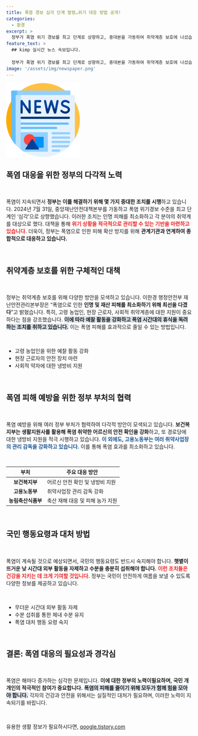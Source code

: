 ```yaml
---
title: 폭염 경보 심각 단계 발령…위기 대응 방법 공개!
categories:
  - 환경
excerpt: >
  정부가 폭염 위기 경보를 최고 단계로 상향하고, 중대본을 가동하여 취약계층 보호에 나섰습니다. 183개 특보구역 중 98%에 폭염특보가 발령된 가운데, 피해 예방을 위한 총력 대응이 필요합니다. 지금 당장 필요한 폭염 대비 요령을 알아보세요!
feature_text: >
  ## kimp 실시간 뉴스 속보입니다.

  정부가 폭염 위기 경보를 최고 단계로 상향하고, 중대본을 가동하여 취약계층 보호에 나섰습니다. 183개 특보구역 중 98%에 폭염특보가 발령된 가운데, 피해 예방을 위한 총력 대응이 필요합니다. 지금 당장 필요한 폭염 대비 요령을 알아보세요!
image: '/assets/img/newspaper.png'
---
```


<p><img src="/assets/img/newspaper.png" alt="kimplant 속보" /></p>

<h2 data-ke-size="size26">폭염 대응을 위한 정부의 다각적 노력</h2>

<p data-ke-size="size16">&nbsp;</p>

<p>폭염이 지속되면서 <strong>정부는 이를 해결하기 위해 몇 가지 중대한 조치를 시행</strong>하고 있습니다. 2024년 7월 31일, 중앙재난안전대책본부를 가동하고 폭염 위기경보 수준을 최고 단계인 ‘심각’으로 상향했습니다. 이러한 조치는 인명 피해를 최소화하고 각 분야의 취약계를 대상으로 했다. 대책을 통해 <b><span style="color: #ee2323;">위기 상황을 적극적으로 관리할 수 있는 기반을 마련하고 있습니다.</span></b> 더욱이, 정부는 폭염으로 인한 피해 확산 방지를 위해 <strong>관계기관과 연계하여 종합적으로 대응하고 있습니다.</strong> </p>

<p data-ke-size="size16">&nbsp;</p>

<h2 data-ke-size="size26">취약계층 보호를 위한 구체적인 대책</h2>

<p data-ke-size="size16">&nbsp;</p>

<p>정부는 취약계층 보호를 위해 다양한 방안을 모색하고 있습니다. 이한경 행정안전부 재난안전관리본부장은 “폭염으로 인한 <strong>인명 및 재산 피해를 최소화하기 위해 최선을 다겠다</strong>”고 밝혔습니다. 특히, 고령 농업인, 현장 근로자, 사회적 취약계층에 대한 지원이 중요하다는 점을 강조했습니다. <b><span style="background-color: #21538527;">이에 따라 예찰 활동을 강화하고 폭염 시간대의 휴식을 독려하는 조치를 취하고 있습니다.</span></b> 이는 폭염 피해를 효과적으로 줄일 수 있는 방법입니다. </p>

<p data-ke-size="size16">&nbsp;</p>

<ul>
    <li>고령 농업인을 위한 예찰 활동 강화</li>
    <li>현장 근로자의 안전 장치 마련</li>
    <li>사회적 약자에 대한 냉방비 지원</li>
</ul>

<p data-ke-size="size16">&nbsp;</p>

<h2 data-ke-size="size26">폭염 피해 예방을 위한 정부 부처의 협력</h2>

<p data-ke-size="size16">&nbsp;</p>

<p>폭염 예방을 위해 여러 정부 부처가 협력하여 다각적 방안이 모색되고 있습니다. <strong>보건복지부는 생활지원사를 활용해 폭염 취약한 어르신의 안전 확인을 강화</strong>하고, 또 경로당에 대한 냉방비 지원을 적극 시행하고 있습니다. <b><span style="color: #1a5490;">이 외에도, 고용노동부는 여러 취약사업장의 관리 감독을 강화하고 있습니다.</span></b> 이를 통해 폭염 효과를 최소화하고 있습니다.</p>

<p data-ke-size="size16">&nbsp;</p>

<table>
    <thead>
        <tr>
            <th>부처</th>
            <th>주요 대응 방안</th>
        </tr>
    </thead>
    <tbody>
        <tr>
            <td style="text-align: center; height: 17px;"><b>보건복지부</b></td>
            <td>어르신 안전 확인 및 냉방비 지원</td>
        </tr>
        <tr>
            <td style="text-align: center; height: 17px;"><b>고용노동부</b></td>
            <td>취약사업장 관리 감독 강화</td>
        </tr>
        <tr>
            <td style="text-align: center; height: 17px;"><b>농림축산식품부</b></td>
            <td>축산 재해 대응 및 피해 농가 지원</td>
        </tr>
    </tbody>
</table>

<p data-ke-size="size16">&nbsp;</p>

<h2 data-ke-size="size26">국민 행동요령과 대처 방법</h2>

<p data-ke-size="size16">&nbsp;</p>

<p>폭염이 계속될 것으로 예상되면서, 국민의 행동요령도 반드시 숙지해야 합니다. <strong>햇볕이 뜨거운 낮 시간대 외부 활동을 자제하고 수분을 충분히 섭취해야 합니다.</strong> <b><span style="color: #ee2323;">이런 조치들은 건강을 지키는 데 크게 기여할 것입니다.</span></b> 정부는 국민이 안전하게 여름을 보낼 수 있도록 다양한 정보를 제공하고 있습니다. </p>

<p data-ke-size="size16">&nbsp;</p>

<ul>
    <li>무더운 시간대 외부 활동 자제</li>
    <li>수분 섭취를 통한 체내 수분 유지</li>
    <li>폭염 대처 행동 요령 숙지</li>
</ul>

<p data-ke-size="size16">&nbsp;</p>

<h2 data-ke-size="size26">결론: 폭염 대응의 필요성과 경각심</h2>

<p data-ke-size="size16">&nbsp;</p>

<p>폭염은 해마다 증가하는 심각한 문제입니다. <strong>이에 대한 정부의 노력이필요하며, 국민 개개인의 적극적인 참여가 중요합니다.</strong> <b><span style="background-color: #21538527;">폭염의 피해를 줄이기 위해 모두가 함께 힘을 모아야 합니다.</span></b> 각자의 건강과 안전을 위해서는 실질적인 대처가 필요하며, 이러한 노력이 지속되기를 바랍니다. </p>

<p data-ke-size="size16">&nbsp;</p>
유용한 생활 정보가 필요하시다면, <a href="https://qoogle.tistory.com" rel="dofollow">qoogle.tistory.com</a>


